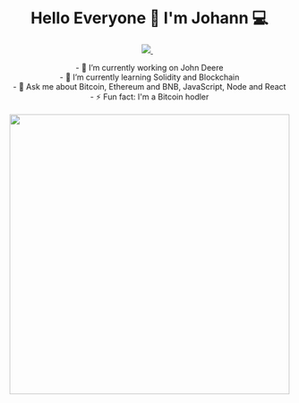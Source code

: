 <h1 align='center'>
  Hello Everyone 👋 I'm Johann 💻
</h1>
<p align='center'>
  
  <a href="https://www.linkedin.com/in/johann-schallenberger-b90338160/">
    <img src="https://img.shields.io/badge/linkedin-%230077B5.svg?&style=for-the-badge&logo=linkedin&logoColor=white" />
  </a>&nbsp;&nbsp;
  
</p>

<p align='center'>
  - 🔭 I’m currently working on John Deere<br>
  - 🌱 I’m currently learning Solidity and Blockchain<br>
  - 💬 Ask me about Bitcoin, Ethereum and BNB, JavaScript, Node and React<br>
  - ⚡ Fun fact: I'm a Bitcoin hodler<br><br>

  <img align src="https://user-images.githubusercontent.com/11379002/156076185-15366500-a3a6-4b0f-809c-2ce10b0fdf82.png" width="500px" />
</p>



